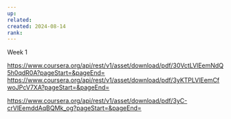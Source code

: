 ```yaml
---
up: 
related: 
created: 2024-08-14
rank:
---
```

Week 1

https://www.coursera.org/api/rest/v1/asset/download/pdf/30VctLVlEemNdQ5h0qdR0A?pageStart=&pageEnd=
https://www.coursera.org/api/rest/v1/asset/download/pdf/3yKTPLVlEemCfwoJPcV7XA?pageStart=&pageEnd=


https://www.coursera.org/api/rest/v1/asset/download/pdf/3yC-crVlEemddAqBQMk_og?pageStart=&pageEnd=
